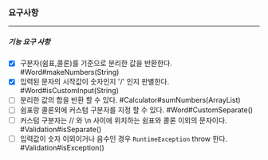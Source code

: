 ### 요구사항 
-----
##### 기능 요구 사항
 - [x] 구분자(쉼표,콜론)를 기준으로 분리한 값을 반환한다. #Word#makeNumbers(String)
 - [x] 입력된 문자의 시작값이 숫자인지 '/' 인지 판별한다. #Word#isCustomInput(String)
 - [ ] 분리한 값의 합을 반환 할 수 있다. #Calculator#sumNumbers(ArrayList)
 - [ ] 쉼표랑 콜론외에 커스텀 구분자를 지정 할 수 있다. #Word#CustomSeparate()
 - [ ] 커스텀 구분자는 // 와 \n 사이에 위치하는 쉼표와 콜론 이외의 문자이다. #Validation#isSeparate()
 - [ ] 입력값이 숫자 이외이거나 음수인 경우 `RuntimeException` throw 한다. #Validation#isException()